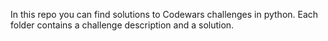 In this repo you can find solutions to Codewars challenges in python.
Each folder contains a challenge description and a solution. 
